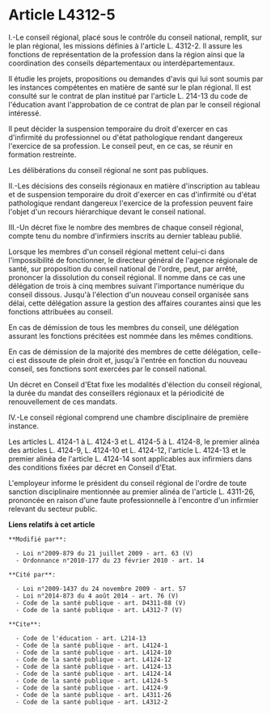 # Article L4312-5

I.-Le conseil régional, placé sous le contrôle du conseil national, remplit, sur le plan régional, les missions définies à
l'article L. 4312-2. Il assure les fonctions de représentation de la profession dans la région ainsi que la coordination des
conseils départementaux ou interdépartementaux. 

Il étudie les projets, propositions ou demandes d'avis qui lui sont soumis par les instances compétentes en matière de santé
sur le plan régional. Il est consulté sur le contrat de plan institué par l'article L. 214-13 du code de l'éducation avant
l'approbation de ce contrat de plan par le conseil régional intéressé. 

Il peut décider la suspension temporaire du droit d'exercer en cas d'infirmité du professionnel ou d'état pathologique
rendant dangereux l'exercice de sa profession. Le conseil peut, en ce cas, se réunir en formation restreinte. 

Les délibérations du conseil régional ne sont pas publiques. 

II.-Les décisions des conseils régionaux en matière d'inscription au tableau et de suspension temporaire du droit d'exercer
en cas d'infirmité ou d'état pathologique rendant dangereux l'exercice de la profession peuvent faire l'objet d'un recours
hiérarchique devant le conseil national. 

III.-Un décret fixe le nombre des membres de chaque conseil régional, compte tenu du nombre d'infirmiers inscrits au dernier
tableau publié. 

Lorsque les membres d'un conseil régional mettent celui-ci dans l'impossibilité de fonctionner, le directeur général de
l'agence régionale de santé, sur proposition du conseil national de l'ordre, peut, par arrêté, prononcer la dissolution du
conseil régional. Il nomme dans ce cas une délégation de trois à cinq membres suivant l'importance numérique du conseil
dissous. Jusqu'à l'élection d'un nouveau conseil organisée sans délai, cette délégation assure la gestion des affaires
courantes ainsi que les fonctions attribuées au conseil. 

En cas de démission de tous les membres du conseil, une délégation assurant les fonctions précitées est nommée dans les mêmes
conditions. 

En cas de démission de la majorité des membres de cette délégation, celle-ci est dissoute de plein droit et, jusqu'à l'entrée
en fonction du nouveau conseil, ses fonctions sont exercées par le conseil national. 

Un décret en Conseil d'Etat fixe les modalités d'élection du conseil régional, la durée du mandat des conseillers régionaux
et la périodicité de renouvellement de ces mandats. 

IV.-Le conseil régional comprend une chambre disciplinaire de première instance. 

Les articles L. 4124-1 à L. 4124-3 et L. 4124-5 à L. 4124-8, le premier alinéa des articles L. 4124-9, L. 4124-10 et L.
4124-12, l'article L. 4124-13 et le premier alinéa de l'article L. 4124-14 sont applicables aux infirmiers dans des
conditions fixées par décret en Conseil d'Etat.

L'employeur informe le président du conseil régional de l'ordre de toute sanction disciplinaire mentionnée au premier alinéa
de l'article L. 4311-26, prononcée en raison d'une faute professionnelle à l'encontre d'un infirmier relevant du secteur
public.

**Liens relatifs à cet article**

	**Modifié par**:

	  - Loi n°2009-879 du 21 juillet 2009 - art. 63 (V)
	  - Ordonnance n°2010-177 du 23 février 2010 - art. 14

	**Cité par**:

	  - Loi n°2009-1437 du 24 novembre 2009 - art. 57
	  - Loi n°2014-873 du 4 août 2014 - art. 76 (V)
	  - Code de la santé publique - art. D4311-88 (V)
	  - Code de la santé publique - art. L4312-7 (V)

	**Cite**:

	  - Code de l'éducation - art. L214-13
	  - Code de la santé publique - art. L4124-1
	  - Code de la santé publique - art. L4124-10
	  - Code de la santé publique - art. L4124-12
	  - Code de la santé publique - art. L4124-13
	  - Code de la santé publique - art. L4124-14
	  - Code de la santé publique - art. L4124-5
	  - Code de la santé publique - art. L4124-9
	  - Code de la santé publique - art. L4311-26
	  - Code de la santé publique - art. L4312-2
